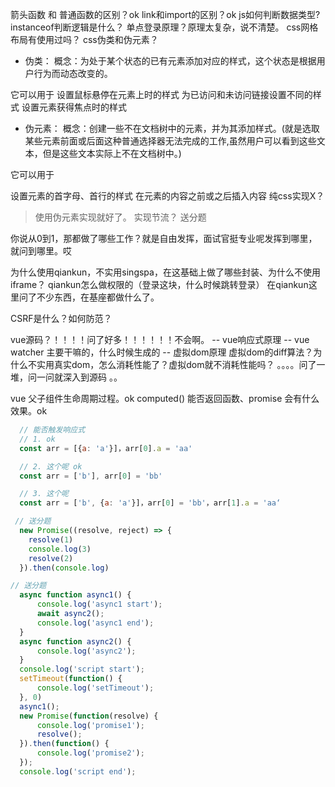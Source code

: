 箭头函数 和 普通函数的区别？ok
link和import的区别？ok
js如何判断数据类型?
instanceof判断逻辑是什么？
单点登录原理？原理太复杂，说不清楚。
css网格布局有使用过吗？
css伪类和伪元素？
* 伪类：
概念：为处于某个状态的已有元素添加对应的样式，这个状态是根据用户行为而动态改变的。

它可以用于
设置鼠标悬停在元素上时的样式
为已访问和未访问链接设置不同的样式
设置元素获得焦点时的样式

* 伪元素：
概念：创建一些不在文档树中的元素，并为其添加样式。(就是选取某些元素前面或后面这种普通选择器无法完成的工作,虽然用户可以看到这些文本，但是这些文本实际上不在文档树中。)

它可以用于

设置元素的首字母、首行的样式
在元素的内容之前或之后插入内容
纯css实现X？
> 使用伪元素实现就好了。
实现节流？ 送分题

你说从0到1，那都做了哪些工作？就是自由发挥，面试官挺专业呢发挥到哪里，就问到哪里。哎

为什么使用qiankun，不实用singspa，在这基础上做了哪些封装、为什么不使用iframe？
qiankun怎么做权限的（登录这块，什么时候跳转登录）
在qiankun这里问了不少东西，在基座都做什么了。


CSRF是什么？如何防范？

vue源码？！！！！问了好多！！！！！！不会啊。
-- vue响应式原理
-- vue watcher 主要干嘛的，什么时候生成的
-- 虚拟dom原理 虚拟dom的diff算法？为什么不实用真实dom，怎么消耗性能了？虚拟dom就不消耗性能吗？
。。。。问了一堆，问一问就深入到源码 。。

vue 父子组件生命周期过程。ok
computed() 能否返回函数、promise 会有什么效果。ok

```javascript
  // 能否触发响应式
  // 1. ok
  const arr = [{a: 'a'}]，arr[0].a = 'aa'

  // 2. 这个呢 ok
  const arr = ['b'], arr[0] = 'bb'

  // 3. 这个呢 
  const arr = ['b', {a: 'a'}]，arr[0] = 'bb'，arr[1].a = 'aa‘
```

```javascript
 // 送分题
  new Promise((resolve, reject) => {
    resolve(1)
    console.log(3)
    resolve(2)
  }).then(console.log)
```

```javascript
// 送分题
  async function async1() {
      console.log('async1 start');
      await async2();
      console.log('async1 end');
  }
  async function async2() {
      console.log('async2');
  }
  console.log('script start');
  setTimeout(function() {
      console.log('setTimeout');
  }, 0)
  async1();
  new Promise(function(resolve) {
      console.log('promise1');
      resolve();
  }).then(function() {
      console.log('promise2');
  });
  console.log('script end');
```
